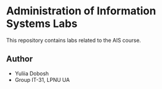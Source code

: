 # Administration of Information Systems Labs

This repository contains labs related to the AIS course.

## Author
- Yuliia Dobosh
- Group IT-31, LPNU UA
